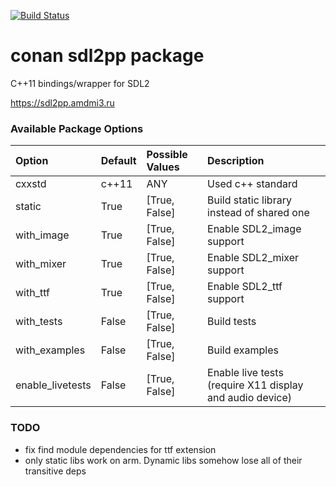 [![Build Status](https://travis-ci.com/ppetraki/conan-sdl2pp.svg?branch=master)](https://travis-ci.com/ppetraki/conan-sdl2pp)

# conan sdl2pp package

C++11 bindings/wrapper for SDL2

https://sdl2pp.amdmi3.ru

### Available Package Options
| Option        | Default | Possible Values  | Description
|:------------- |:-----------------  |:----------------- |:------------|
|cxxstd    | c++11 |  ANY | Used c++ standard |
|static    | True |  [True, False] | Build static library instead of shared one |
|with_image    | True |  [True, False] | Enable SDL2_image support |
|with_mixer    | True |  [True, False] | Enable SDL2_mixer support |
|with_ttf    | True |  [True, False] | Enable SDL2_ttf support |
|with_tests    | False |  [True, False] | Build tests |
|with_examples    | False |  [True, False] | Build examples |
|enable_livetests    | False |  [True, False] | Enable live tests (require X11 display and audio device) |

### TODO
- fix find module dependencies for ttf extension
- only static libs work on arm. Dynamic libs somehow lose all of their transitive deps
